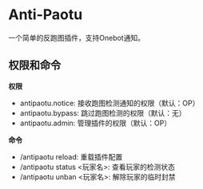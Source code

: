 # Anti-Paotu  
一个简单的反跑图插件，支持Onebot通知。

## 权限和命令  
**权限**  
* antipaotu.notice: 接收跑图检测通知的权限（默认：OP）  
* antipaotu.bypass: 跳过跑图检测的权限（默认：无）  
* antipaotu.admin: 管理插件的权限（默认：OP）  

**命令**  
* /antipaotu reload: 重载插件配置  
* /antipaotu status <玩家名>: 查看玩家的检测状态  
* /antipaotu unban <玩家名>: 解除玩家的临时封禁  